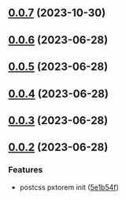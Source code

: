 ## [0.0.7](https://github.com/zz8023wanjin/pxtorem/compare/v0.0.6...v0.0.7) (2023-10-30)



## [0.0.6](https://github.com/zz8023wanjin/pxtorem/compare/v0.0.5...v0.0.6) (2023-06-28)



## [0.0.5](https://github.com/zz8023wanjin/pxtorem/compare/v0.0.4...v0.0.5) (2023-06-28)



## [0.0.4](https://github.com/zz8023wanjin/pxtorem/compare/v0.0.3...v0.0.4) (2023-06-28)



## [0.0.3](https://github.com/zz8023wanjin/pxtorem/compare/v0.0.2...v0.0.3) (2023-06-28)



## [0.0.2](https://github.com/zz8023wanjin/pxtorem/compare/5e1b54f335f330a56f35a16e73aebbe65789ebb2...v0.0.2) (2023-06-28)


### Features

* postcss pxtorem init ([5e1b54f](https://github.com/zz8023wanjin/pxtorem/commit/5e1b54f335f330a56f35a16e73aebbe65789ebb2))



